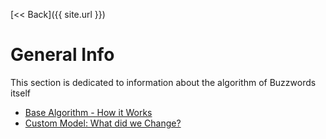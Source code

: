 [<< Back]({{ site.url }})

# General Info

This section is dedicated to information about the algorithm of Buzzwords itself

* [Base Algorithm - How it Works](algorithm)
* [Custom Model: What did we Change?](customisation)